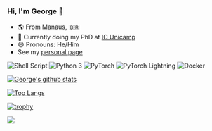 ### Hi, I'm George 👋

- :earth_americas: From Manaus, :brazil:
- 🔭 Currently doing my PhD at [IC Unicamp](https://ic.unicamp.br/)
- 😄 Pronouns: He/Him
- See my [personal page](https://george-gca.github.io/)

<p>
  <img alt="Shell Script" src="https://img.shields.io/badge/-Shell Script-2C3840?style=flat-square&logo=gnu-bash&logoColor=white" />
  <img alt="Python 3" src="https://img.shields.io/badge/-Python-2b5b84?style=flat-square&logo=python&logoColor=white" />
  <img alt="PyTorch" src="https://img.shields.io/badge/-PyTorch-ee4c2c?style=flat-square&logo=pytorch&logoColor=white" />
  <img alt="PyTorch Lightning" src="https://img.shields.io/badge/-PyTorch%20Lightning-792de4?style=flat-square&logo=pytorch-lightning&logoColor=white" />
  <img alt="Docker" src="https://img.shields.io/badge/-Docker-0073ec?style=flat-square&logo=docker&logoColor=white" />
</p>

[![George's github stats](https://github-readme-stats.vercel.app/api?username=george-gca&show_icons=true&theme=gotham&border_color=2ba888)](https://github.com/anuraghazra/github-readme-stats)

[![Top Langs](https://github-readme-stats.vercel.app/api/top-langs/?username=george-gca&layout=compact&theme=gotham&border_color=2ba888)](https://github.com/anuraghazra/github-readme-stats)

[![trophy](https://github-profile-trophy.vercel.app/?username=george-gca&theme=onedark&margin-w=15&margin-h=15&no-bg=true&rank=-C)](https://github.com/ryo-ma/github-profile-trophy)
  
<span>
  <a href="https://br.linkedin.com/in/georgecdearaujo/en"><img src="https://img.shields.io/badge/Connect-0077B5?style=social&logo=linkedin"/></a>
</span>
